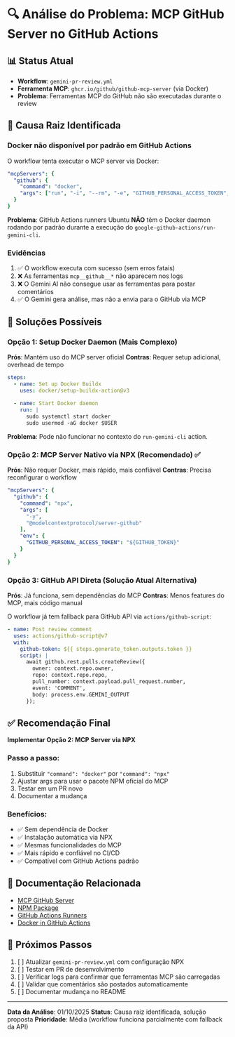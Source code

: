 # 🔍 Análise do Problema: MCP GitHub Server no GitHub Actions

## 📊 Status Atual

- **Workflow**: `gemini-pr-review.yml`
- **Ferramenta MCP**: `ghcr.io/github/github-mcp-server` (via Docker)
- **Problema**: Ferramentas MCP do GitHub não são executadas durante o review

## 🐛 Causa Raiz Identificada

### Docker não disponível por padrão em GitHub Actions

O workflow tenta executar o MCP server via Docker:

```yaml
"mcpServers": {
  "github": {
    "command": "docker",
    "args": ["run", "-i", "--rm", "-e", "GITHUB_PERSONAL_ACCESS_TOKEN", "ghcr.io/github/github-mcp-server"]
  }
}
```

**Problema**: GitHub Actions runners Ubuntu **NÃO** têm o Docker daemon rodando por padrão durante a execução do `google-github-actions/run-gemini-cli`.

### Evidências

1. ✅ O workflow executa com sucesso (sem erros fatais)
2. ❌ As ferramentas `mcp__github__*` não aparecem nos logs
3. ❌ O Gemini AI não consegue usar as ferramentas para postar comentários
4. ✅ O Gemini gera análise, mas não a envia para o GitHub via MCP

## 🔧 Soluções Possíveis

### Opção 1: Setup Docker Daemon (Mais Complexo)

**Prós**: Mantém uso do MCP server oficial
**Contras**: Requer setup adicional, overhead de tempo

```yaml
steps:
  - name: Set up Docker Buildx
    uses: docker/setup-buildx-action@v3
    
  - name: Start Docker daemon
    run: |
      sudo systemctl start docker
      sudo usermod -aG docker $USER
```

**Problema**: Pode não funcionar no contexto do `run-gemini-cli` action.

### Opção 2: MCP Server Nativo via NPX (Recomendado) ✅

**Prós**: Não requer Docker, mais rápido, mais confiável
**Contras**: Precisa reconfigurar o workflow

```yaml
"mcpServers": {
  "github": {
    "command": "npx",
    "args": [
      "-y",
      "@modelcontextprotocol/server-github"
    ],
    "env": {
      "GITHUB_PERSONAL_ACCESS_TOKEN": "${GITHUB_TOKEN}"
    }
  }
}
```

### Opção 3: GitHub API Direta (Solução Atual Alternativa)

**Prós**: Já funciona, sem dependências do MCP
**Contras**: Menos features do MCP, mais código manual

O workflow já tem fallback para GitHub API via `actions/github-script`:

```yaml
- name: Post review comment
  uses: actions/github-script@v7
  with:
    github-token: ${{ steps.generate_token.outputs.token }}
    script: |
      await github.rest.pulls.createReview({
        owner: context.repo.owner,
        repo: context.repo.repo,
        pull_number: context.payload.pull_request.number,
        event: 'COMMENT',
        body: process.env.GEMINI_OUTPUT
      });
```

## ✅ Recomendação Final

**Implementar Opção 2: MCP Server via NPX**

### Passo a passo:

1. Substituir `"command": "docker"` por `"command": "npx"`
2. Ajustar args para usar o pacote NPM oficial do MCP
3. Testar em um PR novo
4. Documentar a mudança

### Benefícios:

- ✅ Sem dependência de Docker
- ✅ Instalação automática via NPX
- ✅ Mesmas funcionalidades do MCP
- ✅ Mais rápido e confiável no CI/CD
- ✅ Compatível com GitHub Actions padrão

## 📝 Documentação Relacionada

- [MCP GitHub Server](https://github.com/modelcontextprotocol/server-github)
- [NPM Package](https://www.npmjs.com/package/@modelcontextprotocol/server-github)
- [GitHub Actions Runners](https://docs.github.com/en/actions/using-github-hosted-runners/about-github-hosted-runners)
- [Docker in GitHub Actions](https://docs.github.com/en/actions/using-containerized-services/about-service-containers)

## 🎯 Próximos Passos

1. [ ] Atualizar `gemini-pr-review.yml` com configuração NPX
2. [ ] Testar em PR de desenvolvimento
3. [ ] Verificar logs para confirmar que ferramentas MCP são carregadas
4. [ ] Validar que comentários são postados automaticamente
5. [ ] Documentar mudança no README

---

**Data da Análise**: 01/10/2025
**Status**: Causa raiz identificada, solução proposta
**Prioridade**: Média (workflow funciona parcialmente com fallback da API)
